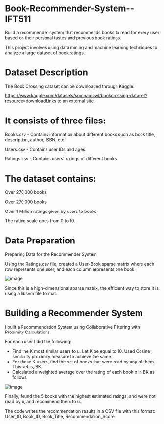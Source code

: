 # Book-Recommender-System--IFT511
Build a recommender system that recommends books to read for every user based on their personal tastes and previous book ratings. 

This project involves using data mining and machine learning techniques to analyze a large dataset of book ratings.

# Dataset Description
The Book Crossing dataset can be downloaded through Kaggle:

https://www.kaggle.com/datasets/somnambwl/bookcrossing-dataset?resource=downloadLinks to an external site. 

# It consists of three files:

Books.csv - Contains information about different books such as book title, description, author, ISBN, etc. 

Users.csv - Contains user IDs and ages.

Ratings.csv - Contains users' ratings of different books. 

# The dataset contains:

Over 270,000 books

Over 270,000 books 

Over 1 Million ratings given by users to books

The rating scale goes from 0 to 10.
 
# Data Preparation

Preparing Data for the Recommender System

Using the Ratings.csv file, created a User-Book sparse matrix where each row represents one user, and each column represents one book:

![image](https://github.com/user-attachments/assets/3f7a22e7-2060-4981-b970-253c7b373795)

Since this is a high-dimensional sparse matrix, the efficient way to store it is using a libsvm file format.

# Building a Recommender System

I built a Recommendation System using Collaborative Filtering with Proximity Calculations

For each user I did the following:

* Find the K most similar users to u. Let K be equal to 10. Used Cosine similarity proximity measure to achieve the same.
* For these K users, find the set of books that were read by any of them. This set is, BK.
* Calculated a weighted average over the rating of each book b in BK as follows

![image](https://github.com/user-attachments/assets/aa49f527-8581-4d6f-81dc-7b7ea3458bba)

Finally, found the 5 books with the highest estimated ratings, and were not read by u, and recommend them to u.

The code writes the recommendation results in a CSV file with this format:
User_ID, Book_ID, Book_Title, Recommendation_Score
